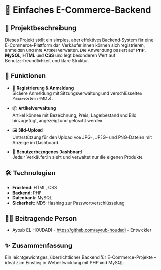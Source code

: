 # 🛒 Einfaches E-Commerce-Backend

## 📝 Projektbeschreibung

Dieses Projekt stellt ein simples, aber effektives Backend-System für eine E-Commerce-Plattform dar. Verkäufer:innen können sich registrieren, anmelden und ihre Artikel verwalten. Die Anwendung basiert auf **PHP**, **MySQL**, **HTML** und **CSS** und legt besonderen Wert auf Benutzerfreundlichkeit und klare Struktur.

## 🚀 Funktionen

- 🔐 **Registrierung & Anmeldung**  
  Sichere Anmeldung mit Sitzungsverwaltung und verschlüsselten Passwörtern (MD5).

- 📦 **Artikelverwaltung**  
  Artikel können mit Bezeichnung, Preis, Lagerbestand und Bild hinzugefügt, angezeigt und gelöscht werden.

- 🖼️ **Bild-Upload**  
  Unterstützung für den Upload von JPG-, JPEG- und PNG-Dateien mit Anzeige im Dashboard.

- 👤 **Benutzerbezogenes Dashboard**  
  Jede:r Verkäufer:in sieht und verwaltet nur die eigenen Produkte.

## 🛠️ Technologien

- **Frontend**: HTML, CSS  
- **Backend**: PHP  
- **Datenbank**: MySQL  
- **Sicherheit**: MD5-Hashing zur Passwortverschlüsselung


## 👨‍💻 Beitragende Person

- Ayoub EL HOUDADI - https://github.com/ayoub-houdadi – Entwickler


## ✨ Zusammenfassung

Ein leichtgewichtiges, übersichtliches Backend für E-Commerce-Projekte – ideal zum Einstieg in Webentwicklung mit PHP und MySQL.
